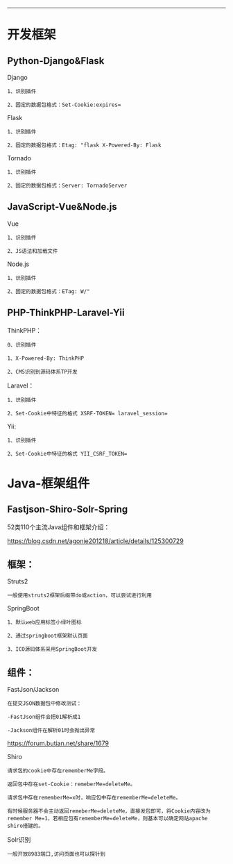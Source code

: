 
---
# 开发框架

## Python-Django&Flask

Django

```
1、识别插件

2、固定的数据包格式：Set-Cookie:expires=
```

Flask

```
1、识别插件

2、固定的数据包格式：Etag: "flask X-Powered-By: Flask
```

Tornado

```
1、识别插件

2、固定的数据包格式：Server: TornadoServer
```

## JavaScript-Vue&Node.js

Vue

```
1、识别插件

2、JS语法和加载文件
```

Node.js

```
1、识别插件

2、固定的数据包格式：ETag: W/"
```

## PHP-ThinkPHP-Laravel-Yii

ThinkPHP：

```
0、识别插件

1、X-Powered-By: ThinkPHP

2、CMS识别到源码体系TP开发
```

Laravel：

```
1、识别插件

2、Set-Cookie中特征的格式 XSRF-TOKEN= laravel_session=
```

Yii:

```
1、识别插件

2、Set-Cookie中特征的格式 YII_CSRF_TOKEN=
```

# Java-框架组件
## Fastjson-Shiro-Solr-Spring

52类110个主流Java组件和框架介绍：

https://blog.csdn.net/agonie201218/article/details/125300729

## 框架：

Struts2

```
一般使用struts2框架后缀带do或action，可以尝试进行利用
```

SpringBoot

```
1、默认web应用标签小绿叶图标

2、通过springboot框架默认页面

3、ICO源码体系采用SpringBoot开发
```

## 组件：

FastJson/Jackson

```
在提交JSON数据包中修改测试：

-FastJson组件会把01解析成1

-Jackson组件在解析01时会抛出异常
```

https://forum.butian.net/share/1679

Shiro

```
请求包的cookie中存在rememberMe字段。

返回包中存在set-Cookie：remeberMe=deleteMe。

请求包中存在rememberMe=x时，响应包中存在rememberMe=deleteMe。

有时候服务器不会主动返回remeberMe=deleteMe，直接发包即可，将Cookie内容改为remember Me=1，若相应包有rememberMe=deleteMe，则基本可以确定网站apache shiro搭建的。
```

Solr识别

```
一般开放8983端口,访问页面也可以探针到
```